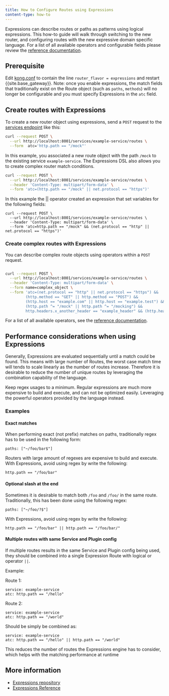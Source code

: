 ```yaml
---
title: How to Configure Routes using Expressions
content-type: how-to
---
```



Expressions can describe routes or paths as patterns using logical expressions.
This how-to guide will walk through switching to the new router, and configuring routes with the new expressive domain specific language.
For a list of all available operators and configurable fields please review the [reference documentation](/gateway/latest/reference/router-operators).

## Prerequisite

Edit [kong.conf](/gateway/latest/kong-production/kong-conf) to contain the line `router_flavor = expressions` and restart {{site.base_gateway}}.
Note: once you enable expressions, the match fields that traditionally exist on the Route object (such as `paths`, `methods`) will no longer
be configurable and you must specify Expressions in the `atc` field.

## Create routes with Expressions

To create a new router object using expressions, send a `POST` request to the [services endpoint](/gateway/latest/admin-api/#update-route) like this: 
```sh
curl --request POST \
  --url http://localhost:8001/services/example-service/routes \
  --form  atc='http.path == "/mock"'
```

In this example, you associated a new route object with the path `/mock` to the existing service `example-service`. The Expressions DSL also allows you to create complex router match conditions.

```sh
curl --request POST \
  --url http://localhost:8001/services/example-service/routes \
  --header 'Content-Type: multipart/form-data' \
  --form 'atc=(http.path == "/mock" || net.protocol == "https")'
```
In this example the || operator created an expression that set variables for the following fields: 

```
curl --request POST \
  --url http://localhost:8001/services/example-service/routes \
  --header 'Content-Type: multipart/form-data' \
  --form 'atc=http.path == "/mock" && (net.protocol == "http" || net.protocol == "https")'
```

### Create complex routes with Expressions

You can describe complex route objects using operators within a `POST` request.

```sh

curl --request POST \
  --url http://localhost:8001/services/example-service/routes \
  --header 'Content-Type: multipart/form-data' \
  --form name=complex_object \
  --form 'atc=(net.protocol == "http" || net.protocol == "https") &&
         (http.method == "GET" || http.method == "POST") &&
         (http.host == "example.com" || http.host == "example.test") &&
         (http.path ^= "/mock" || http.path ^= "/mocking") &&
         http.headers.x_another_header == "example_header" && (http.headers.x_my_header == "example" || http.headers.x_my_header == "example2")'
```


For a list of all available operators, see the [reference documentation](/gateway/latest/reference/router-operators/).

## Performance considerations when using Expressions

Generally, Expressions are evaluated sequentially until a match could be found. This means with large number of Routes, the worst case match time
will tends to scale linearly as the number of routes increase. Therefore it is desirable to reduce the number of unique routes by leveraging
the combination capability of the language.

Keep regex usages to a minimum. Regular expressions are much more expensive to build and execute, and can not be optimized easily. Leveraging the
powerful operators provided by the language instead.

### Examples

#### Exact matches

When performing exact (not prefix) matches on paths, traditionally regex has to be used in the following form:

```
paths: ["~/foo/bar$"]
```

Routers with large amount of regexes are expensive to build and execute. With Expressions, avoid using regex by write the following:

```
http.path == "/foo/bar"
```

#### Optional slash at the end

Sometimes it is desirable to match both `/foo` and `/foo/` in the same route. Traditionally, this has been done using the following regex:


```
paths: ["~/foo/?$"]
```

With Expressions, avoid using regex by write the following:

```
http.path == "/foo/bar" || http.path == "/foo/bar/"
```

#### Multiple routes with same Service and Plugin config

If multiple routes results in the same Service and Plugin config being used, they should be combined into a single Expression Route
with logical or operator `||`.

Example:

Route 1:
```
service: example-service
atc: http.path == "/hello"
```

Route 2:
```
service: example-service
atc: http.path == "/world"
```

Should be simply be combined as:

```
service: example-service
atc: http.path == "/hello" || http.path == "/world"
```

This reduces the number of routes the Expressions engine has to consider, which helps with the matching performance at runtime

## More information

* [Expressions repository](https://github.com/Kong/atc-router#table-of-contents)
* [Expressions Reference](/gateway/latest/reference/router-operators)
